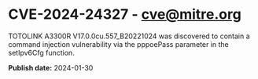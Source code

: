 # CVE-2024-24327 - cve@mitre.org

TOTOLINK A3300R V17.0.0cu.557_B20221024 was discovered to contain a command injection vulnerability via the pppoePass parameter in the setIpv6Cfg function.

**Publish date:** 2024-01-30
